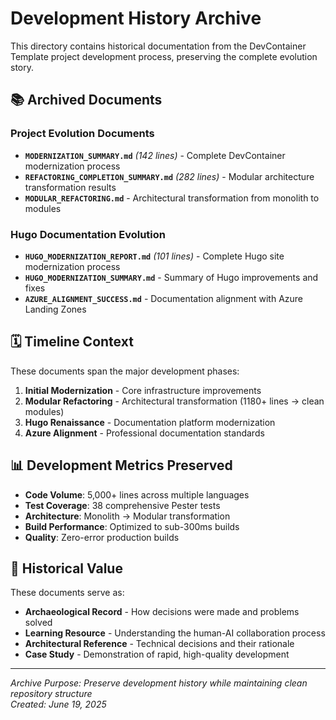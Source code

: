 # Development History Archive

This directory contains historical documentation from the DevContainer Template project development process, preserving the complete evolution story.

## 📚 Archived Documents

### **Project Evolution Documents**
- **`MODERNIZATION_SUMMARY.md`** *(142 lines)* - Complete DevContainer modernization process
- **`REFACTORING_COMPLETION_SUMMARY.md`** *(282 lines)* - Modular architecture transformation results
- **`MODULAR_REFACTORING.md`** - Architectural transformation from monolith to modules

### **Hugo Documentation Evolution**
- **`HUGO_MODERNIZATION_REPORT.md`** *(101 lines)* - Complete Hugo site modernization process
- **`HUGO_MODERNIZATION_SUMMARY.md`** - Summary of Hugo improvements and fixes
- **`AZURE_ALIGNMENT_SUCCESS.md`** - Documentation alignment with Azure Landing Zones

## 🗓️ Timeline Context

These documents span the major development phases:
1. **Initial Modernization** - Core infrastructure improvements
2. **Modular Refactoring** - Architectural transformation (1180+ lines → clean modules)
3. **Hugo Renaissance** - Documentation platform modernization
4. **Azure Alignment** - Professional documentation standards

## 📊 Development Metrics Preserved

- **Code Volume**: 5,000+ lines across multiple languages
- **Test Coverage**: 38 comprehensive Pester tests
- **Architecture**: Monolith → Modular transformation
- **Build Performance**: Optimized to sub-300ms builds
- **Quality**: Zero-error production builds

## 🎯 Historical Value

These documents serve as:
- **Archaeological Record** - How decisions were made and problems solved
- **Learning Resource** - Understanding the human-AI collaboration process
- **Architectural Reference** - Technical decisions and their rationale
- **Case Study** - Demonstration of rapid, high-quality development

---

*Archive Purpose: Preserve development history while maintaining clean repository structure*  
*Created: June 19, 2025*
